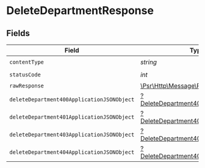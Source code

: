 # DeleteDepartmentResponse


## Fields

| Field                                                                                                        | Type                                                                                                         | Required                                                                                                     | Description                                                                                                  |
| ------------------------------------------------------------------------------------------------------------ | ------------------------------------------------------------------------------------------------------------ | ------------------------------------------------------------------------------------------------------------ | ------------------------------------------------------------------------------------------------------------ |
| `contentType`                                                                                                | *string*                                                                                                     | :heavy_check_mark:                                                                                           | N/A                                                                                                          |
| `statusCode`                                                                                                 | *int*                                                                                                        | :heavy_check_mark:                                                                                           | N/A                                                                                                          |
| `rawResponse`                                                                                                | [\Psr\Http\Message\ResponseInterface](https://www.php-fig.org/psr/psr-7/#33-psrhttpmessageresponseinterface) | :heavy_minus_sign:                                                                                           | N/A                                                                                                          |
| `deleteDepartment400ApplicationJSONObject`                                                                   | [?DeleteDepartment400ApplicationJSON](../../models/operations/DeleteDepartment400ApplicationJSON.md)         | :heavy_minus_sign:                                                                                           | Precondition failed                                                                                          |
| `deleteDepartment401ApplicationJSONObject`                                                                   | [?DeleteDepartment401ApplicationJSON](../../models/operations/DeleteDepartment401ApplicationJSON.md)         | :heavy_minus_sign:                                                                                           | Unauthenticated                                                                                              |
| `deleteDepartment403ApplicationJSONObject`                                                                   | [?DeleteDepartment403ApplicationJSON](../../models/operations/DeleteDepartment403ApplicationJSON.md)         | :heavy_minus_sign:                                                                                           | Forbidden                                                                                                    |
| `deleteDepartment404ApplicationJSONObject`                                                                   | [?DeleteDepartment404ApplicationJSON](../../models/operations/DeleteDepartment404ApplicationJSON.md)         | :heavy_minus_sign:                                                                                           | Not Found                                                                                                    |